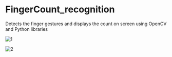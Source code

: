 # FingerCount_recognition
Detects the finger gestures and displays the count on screen using OpenCV and Python libraries

![1](https://user-images.githubusercontent.com/67012098/84804927-1458e180-b021-11ea-98fd-94750efcc631.png)


![2](https://user-images.githubusercontent.com/67012098/84804919-115df100-b021-11ea-9d9c-47ae2f836e6a.png)


